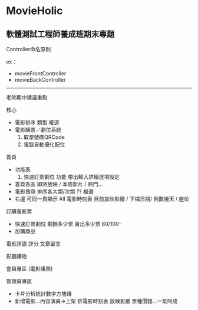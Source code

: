 # MovieHolic
軟體測試工程師養成班期末專題
---
Controller命名原則

ex：
<ul>
<li>movieFrontController</li>
<li>movieBackController</li>
</ul>

---
老師期中建議重點

核心
<ul>
        <li>電影排序 類型 複選</li>
        <li>電影購票／劃位系統
                <ol>
                <li>取票號碼QRCode</li>
                <li>電腦自動優化配位</li>
        </ol></li>
</ul>

首頁
<ul>
        <li>功能表
                <ol>
                <li>快速訂票劃位 功能 帶出輸入詳細選項設定 </li>
                </ol></li>
        <li>首頁各區 即將放映 / 本周新片 / 熱門…</li>
        <li>電影搜尋 排序各大類/次類 ?? 複選</li>
        <li>右邊 可同一頁顯示 All 電影時刻表 目前放映影廳 / 下檔日期/ 倒數幾天 / 座位</li>
</ul>

訂購電影票
<ul>
        <li>快速訂票劃位 剩餘多少票 賣出多少票 80/100-</li>
        <li>加購商品</li>
</ul>

電影評論 評分 文章留言

影廳購物

會員專區 (電影護照)

管理員專區
<ul>
      <li>卡片分析統計數字方塊磚</li>
      <li>新增電影…內容演員=>上架 排電影時刻表 放映影廳 票種價錢…一氣呵成</li>
</ul>
